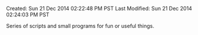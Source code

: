 Created:            Sun 21 Dec 2014 02:22:48 PM PST
Last Modified:      Sun 21 Dec 2014 02:24:03 PM PST

Series of scripts and small programs for fun or useful things.























